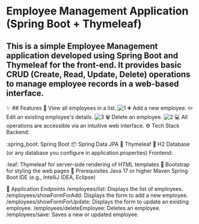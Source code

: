 # Employee Management Application (Spring Boot + Thymeleaf) 
## This is a simple Employee Management application developed using Spring Boot and Thymeleaf for the front-end. It provides basic CRUD (Create, Read, Update, Delete) operations to manage employee records in a web-based interface.

:sparkles: ## Features
:eyes: View all employees in a list.
![1](https://github.com/user-attachments/assets/0f89dc65-21cf-4da9-872c-5d67c6a7191e)
:heavy_plus_sign: Add a new employee.
:pencil2: Edit an existing employee's details.
![3](https://github.com/user-attachments/assets/5c7b05c1-d4d4-4cf3-98c0-5673b451a1eb)
:wastebasket: Delete an employee.
![2](https://github.com/user-attachments/assets/df280639-3a4f-4b71-b646-6a932c47b532)
:computer: All operations are accessible via an intuitive web interface.
:gear: Tech Stack
Backend:

:spring_boot: Spring Boot
:package: Spring Data JPA
:leafy_green: Thymeleaf
:floppy_disk: H2 Database (or any database you configure in application.properties)
Frontend:

:leaf: Thymeleaf for server-side rendering of HTML templates
:blue_heart: Bootstrap for styling the web pages
:pushpin: Prerequisites
Java 17 or higher
Maven
Spring Boot
IDE (e.g., IntelliJ IDEA, Eclipse)

:book: Application Endpoints
/employees/list: Displays the list of employees.
/employees/showFormForAdd: Displays the form to add a new employee.
/employees/showFormForUpdate: Displays the form to update an existing employee.
/employees/deleteEmployee: Deletes an employee.
/employees/save: Saves a new or updated employee.
